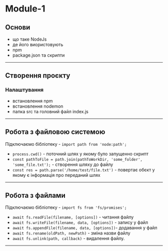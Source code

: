 # Module-1

## Основи

- що таке NodeJs
- де його виористовують
- npm
- package.json та скрипти

---

## Створення проєкту

### Налаштування

- встановлення npm
- встановлення nodemon
- папка src та головний файл index.js

---

## Робота з файловою системою

Підключаємо бібліотеку - `import path from 'node:path';`

- `process.cwd()` - поточний шлях у якому було запущенно скрипт
- `const pathToFile = path.join(pathToWorkDir, 'some_folder', 'some_file.txt');` - створення шляху до файлу
- `const res = path.parse('/home/test/file.txt')` - повертає обєкт у якому є інформація про переданий шлях

---

## Робота з файлами

Підключаємо бібліотеку - `import fs from 'fs/promises';`

- `await fs.readFile(filename, [options])` - читання файлу
- `await fs.writeFile(filename, data, [options])` - запису у файл
- `await fs.appendFile(filename, data, [options])`- додавання у файл
- `await fs.rename(oldPath, newPath)` - зміна назви файлу
- `await fs.unlink(path, callback)` - видалення файлу.

---
